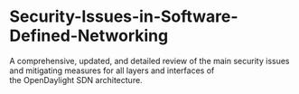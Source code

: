 # Security-Issues-in-Software-Defined-Networking
 A comprehensive, updated, and detailed review of the main security issues and mitigating measures for all layers and interfaces of the OpenDaylight SDN architecture.
